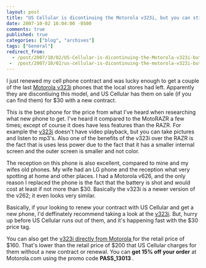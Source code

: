 ```yaml
---
layout: post
title: "US Cellular is dicontinuing the Motorola v323i, but you can still buy it from Motorola!"
date: 2007-10-02 16:04:00 -0500
comments: true
published: true
categories: ["blog", "archives"]
tags: ["General"]
redirect_from: 
  - /post/2007/10/02/US-Cellular-is-dicontinuing-the-Motorola-v323i-but-you-can-still-buy-it-from-Motorola!
 -  /post/2007/10/02/us-cellular-is-dicontinuing-the-motorola-v323i-but-you-can-still-buy-it-from-motorola!
---
```

<!-- more -->
<P>I just renewed my cell phone contract and was lucky enough to get a couple of the last <A href="http://www.store.motorola.com/mot/en/US/adirect/motorola?cmd=catProductDetail&amp;showAddButton=true&amp;productID=88772GHBPA">Motorola v323i</A> phones that the local stores had left. Apparently they are discontiuing this model, and US Cellular has them on sale (if you can find them) for $30 with a new contract. </P>
<P>This is the best phone for the price from what I've heard when researching what new phone to get. I've heard it compared to the MotoRAZR a few times; except of course it does have less features than the RAZR. For example the <A href="http://www.store.motorola.com/mot/en/US/adirect/motorola?cmd=catProductDetail&amp;showAddButton=true&amp;productID=88772GHBPA">v323i</A> doesn't have video playback, but you can take pictures and listen to mp3's. Also one of the benefits of the v323i over the RAZR is the fact that is uses less power due to the fact that it has a smaller internal screen and the outer screen is smaller and not color.</P>
<P>The reception on this phone is also excellent, compared to mine and my wifes old phones. My wife had an LG phone and the reception what very spotting at home and other places. I had a Motorola v626, and the only reason I replaced the phone is the fact that the battery is shot and would cost&nbsp;at&nbsp;least if not more than&nbsp;$30. Basically the v323i is a newer version of the v262; it even looks very similar.</P>
<P>Basically, if your looking to renew your contract with US Cellular and get a new phone, I'd deffinately recommend taking a look at the <A href="http://www.store.motorola.com/mot/en/US/adirect/motorola?cmd=catProductDetail&amp;showAddButton=true&amp;productID=88772GHBPA">v323i</A>. But, hurry up before US Cellular runs out of them, and it's happening fast with the $30 price tag.</P>
<P>You can also get the <A href="http://www.store.motorola.com/mot/en/US/adirect/motorola?cmd=catProductDetail&amp;showAddButton=true&amp;productID=88772GHBPA">v323i directly from Motorola </A>for the retail price of $160. That's lower than the retail price of $200 that US Cellular charges for them without a new contract or renewal. You can <STRONG>get 15% off your order</STRONG> at Motorola.com using the promo code <STRONG>PASS_13013 </STRONG>.</P>
